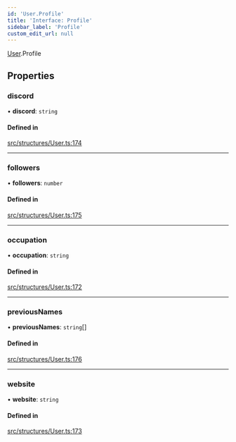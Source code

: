 ```yaml
---
id: 'User.Profile'
title: 'Interface: Profile'
sidebar_label: 'Profile'
custom_edit_url: null
---
```


[User](../namespaces/User.md).Profile

## Properties

### discord

• **discord**: `string`

#### Defined in

[src/structures/User.ts:174](https://github.com/newtykins/affinity/blob/37745b2/src/structures/User.ts#L174)

---

### followers

• **followers**: `number`

#### Defined in

[src/structures/User.ts:175](https://github.com/newtykins/affinity/blob/37745b2/src/structures/User.ts#L175)

---

### occupation

• **occupation**: `string`

#### Defined in

[src/structures/User.ts:172](https://github.com/newtykins/affinity/blob/37745b2/src/structures/User.ts#L172)

---

### previousNames

• **previousNames**: `string`[]

#### Defined in

[src/structures/User.ts:176](https://github.com/newtykins/affinity/blob/37745b2/src/structures/User.ts#L176)

---

### website

• **website**: `string`

#### Defined in

[src/structures/User.ts:173](https://github.com/newtykins/affinity/blob/37745b2/src/structures/User.ts#L173)
